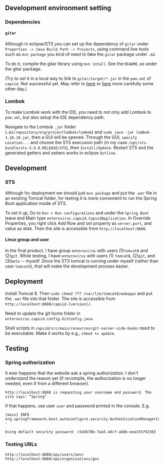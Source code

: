 ## Development environment setting

### Dependencies

#### `gitar`

Although in eclipse/STS you can set up the dependency of `gitar` under `Properties -> Java Build Path -> Projects`, using command line tools such as `mvn package` you kind of need to fake the `gitar` package under `.m2`.

To do it, compile the gitar library using `mvn intall`. See the `README.md` under the gitar package.

(Try to set it in a local way to link to `gitar/target/*.jar` in the `pom.xml` of `capsid`. Not successful yet. May refer to [here](https://stackoverflow.com/questions/2229757/maven-add-a-dependency-to-a-jar-by-relative-path) or [here](https://maven.apache.org/settings.html) more carefully some other day.)

### Lombok

To make Lombok work with the IDE, you need to not only add Lombok to `pom.xml`, but also setup the IDE dependency path.

Navigate to the Lombok `.jar` folder (`.m2/repository/org/projectlombok/lombok`) and `sudo java -jar lombok-1.16.18.jar`, then a GUI will be opened. Through the GUI, `specify Location...` and choose the STS execusion path (in my case `/opt/sts-bundle/sts-3.9.0.RELEASE/STS`), then `Install/Update`. Restart STS and the generated getters and setters works in eclipse `Outline`.

## Development

### STS

Although for deployment we should just `mvn package` and put the `.war` file in an existing Tomcat folder, for testing it is more convenient to run the Spring Boot application inside of STS.

To set it up, Go to `Run > Run configurations` and under the `Spring Boot` leave and Main type `enterovirus.capsid.CapsidApplication`. In Override Properties, you right click Add Row and set property as `server.port`, and value as `8888`. Then the site is accessible from `http://localhost:8888`.

#### Linux group and user

In the final product, I have group `enterovirus` with users (1)`tomcat8` and (2)`git`. While testing, I have `enterovirus` with users (1) `tomcat8`, (2)`git`, and (3)`beta` -- myself. Since the STS tomcat is running under myself (rather than user `tomcat8`), that will make the development process easier.

## Deployment

Install Tomcat 8. Then `sudo chmod 777 /var/lib/tomcat8/webapps` and put the `.war` file into that folder. The site is accessible from `http://localhost:8080/capsid-[version]/`.

Need to update the git home folder in `enterovirus.capsid.config.GitConfig.java`.

Shell scripts in `capsid/src/main/resources/git-server-side-hooks` need to be executable. Make it works by e.g., `chmod +x update`.

## Testing

### Spring authorization

It ever happens that the website ask a spring authorization. I don't understand the reason yet (if recompile, the authorization is no longer needed, even if from a different browser).

```
http://localhost:8888 is requesting your username and password. The site says: “Spring”
```

If that happens, use user `user` and password printed in the console. E.g.

```
[main] INFO org.springframework.boot.autoconfigure.security.AuthenticationManagerConfiguration - 

Using default security password: c543b70b-7aa5-4dcf-ab0b-eea37e792363
```

### Testing URLs

```
http://localhost:8888/api/users/ann/
http://localhost:8888/api/organizations/gov
```

